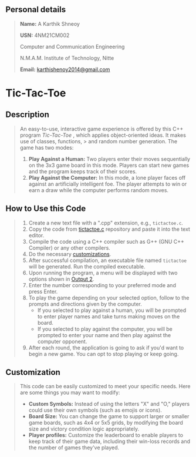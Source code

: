 ## Personal details

> **Name:** A Karthik Shneoy
> 
> **USN:** 4NM21CM002
> 
> Computer and Communication Engineering
> 
> N.M.A.M. Institute of Technology, Nitte
> 
> **Email:** karthishenoy2014@gmail.com

# Tic-Tac-Toe

## Description
> An easy-to-use, interactive game experience is offered by this C++ program *Tic-Tac-Toe* , which applies object-oriented ideas. It makes use of classes, functions, > and random number generation. The game has two modes:
> 1. **Play Against a Human:** Two players enter their moves sequentially on the 3x3 game board in this mode. Players can start new games and the program keeps track of their scores.
> 2. **Play Against the Computer:** In this mode, a lone player faces off against an artificially intelligent foe. The player attempts to win or earn a draw while the computer performs random moves.

## How to Use this Code
> 1. Create a new text file with a ".cpp" extension, e.g., `tictactoe.c`.
> 2. Copy the code from [tictactoe.c](https://github.com/karts13/Tic-Tac-Toe/blob/main/tictactoe.cpp) repository and paste it into the text editor.
> 3. Compile the code using a C++ compiler such as G++ (GNU C++ Compiler) or any other compilers.
> 4. Do the necessary [customizations](https://github.com/karts13/Tic-Tac-Toe/blob/main/README.md#customization).
> 5. After successful compilation, an executable file named `tictactoe` will be generated. Run the compiled executable.
> 6. Upon running the program, a menu will be displayed with two options shown in [Output 2]().
> 7. Enter the number corresponding to your preferred mode and press Enter.
> 8. To play the game depending on your selected option, follow to the prompts and directions given by the computer.
>    * If you selected to play against a human, you will be prompted to enter player names and take turns making moves on the board.
>    * If you selected to play against the computer, you will be prompted to enter your name and then play against the computer opponent.
> 9. After each round, the application is going to ask if you'd want to begin a new game. You can opt to stop playing or keep going.


## Customization 
> This code can be easily customized to meet your specific needs. Here are some things you may want to modify:
> * **Custom Symbols:** Instead of using the letters "X" and "O," players could use their own symbols (such as emojis or icons).
> * **Board Size:** You can change the game to support larger or smaller game boards, such as 4x4 or 5x5 grids, by modifying the board size and victory condition logic appropriately.
> * **Player profiles:** Customize the leaderboard to enable players to keep track of their game data, including their win-loss records and the number of games they've played.
